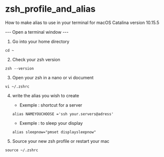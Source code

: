 # zsh_profile_and_alias

How to make alias to use in your terminal for macOS Catalina version 10.15.5


--- Open a terminal window --- 

1. Go into your home directory 

`cd ~`

2. Check your zsh version 

`zsh --version `

3. Open your zsh in a nano or vi document

`vi ~/.zshrc`


4. write the alias you wish to create 

    - Exemple : shortcut for a server 
    
     `alias NAMEYOUCHOOSE ='ssh your.servers@adress'`
     
    - Exemple : to sleep your display 
    
     `alias sleepnow="pmset displaysleepnow"`


5. Source your new zsh profile or restart your mac

`source ~/.zshrc`
